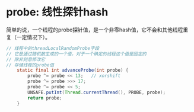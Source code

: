 # probe: 线性探针hash
简单的说，一个线程的probe探针值，是一个非零hash值，它不会和其他线程重复（一定情况下）。

```java
// 线程中的threadLocalRandomProbe字段
// 它是通过随机数生成的一个值，对于一个确定的线程这个值是固定的
// 除非刻意修改它
// 存储线程的probe值
    static final int advanceProbe(int probe) {
        probe ^= probe << 13;   // xorshift
        probe ^= probe >>> 17;
        probe ^= probe << 5;
        UNSAFE.putInt(Thread.currentThread(), PROBE, probe);
        return probe;
    }
```
